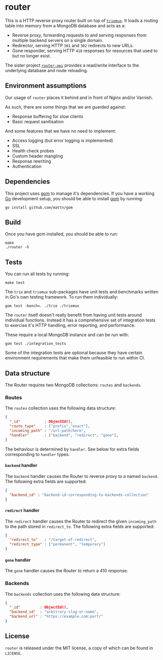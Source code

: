 router
======

This is a HTTP reverse proxy router built on top of [`triemux`][tm]. It
loads a routing table into memory from a MongoDB database and acts as a:

- Reverse proxy, forwarding requests to and serving responses from multiple
  backend servers on a single domain.
- Redirector, serving HTTP `301` and `302` redirects to new URLs.
- Gone responder, serving HTTP `410` responses for resources that used to
  but no longer exist.

The sister project [`router-api`][router-api] provides a read/write
interface to the underlying database and route reloading.

[tm]: https://github.com/alphagov/router/tree/master/triemux
[router-api]: https://github.com/alphagov/router-api

Environment assumptions
-----------------------

Our usage of `router` places it behind and in front of Nginx and/or Varnish.

As such, there are some things that we are guarded against:

- Response buffering for slow clients
- Basic request sanitisation

And some features that we have no need to implement:

- Access logging (but error logging is implemented)
- SSL
- Health check probes
- Custom header mangling
- Response rewriting
- Authentication

Dependencies
------------

This project uses [gom][gom] to manage it's dependencies.  If you have a
working [Go][go] development setup, you should be able to install [gom][gom] by
running:

    go install github.com/mattn/gom

[gom]: https://github.com/mattn/gom#readme
[go]: http://golang.org

Build
-----

Once you have gom installed, you should be able to run:

    make
    ./router -h

Tests
-----

You can run all tests by running:

    make test

The `trie` and `triemux` sub-packages have unit tests and benchmarks written
in Go's own testing framework. To run them individually:

    gom test -bench=. ./trie ./triemux

The `router` itself doesn't really benefit from having unit tests around
individual functions. Instead it has a comprehensive set of integration
tests to exercise it's HTTP handling, error reporting, and performance.

These require a local MongoDB instance and can be run with:

    gom test ./integration_tests

Some of the integration tests are optional because they have certain
environment requirements that make them unfeasible to run within CI.

Data structure
-----------------

The Router requires two MongoDB collections: `routes` and `backends`.

### Routes

The `routes` collection uses the following data structure:

```json
{
  "_id"           : ObjectId(),
  "route_type"    : ["prefix","exact"],
  "incoming_path" : "/url-path/here",
  "handler"       : ["backend", "redirect", "gone"],
}
```

The behaviour is determined by `handler`. See below for extra fields
corresponding to `handler` types.

#### `backend` handler

The `backend` handler causes the Router to reverse proxy to a named
`backend`. The following extra fields are supported:

```json
{
  "backend_id" : "backend-id-corresponding-to-backends-collection"
}
```

#### `redirect` handler

The `redirect` handler causes the Router to redirect the given
`incoming_path` to the path stored in `redirect_to`. The following
extra fields are supported:

```json
{
  "redirect_to"   : "/target-of-redirect",
  "redirect_type" : ["permanent", "temporary"]
}
```

#### `gone` handler

The `gone` handler causes the Router to return a 410 response.

### Backends

The `backends` collection uses the following data structure:

```json
{
  "_id"         : ObjectId(),
  "backend_id"  : "arbitrary-slug-or-name",
  "backend_url" : "https://example.com:port/"
}
```

License
-------

`router` is released under the MIT license, a copy of which can be found in
`LICENSE`.
